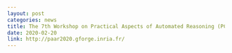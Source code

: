 ```yaml
---
layout: post
categories: news
title: The 7th Workshop on Practical Aspects of Automated Reasoning (PC member)
date: 2020-02-20
link: http://paar2020.gforge.inria.fr/
---
```

